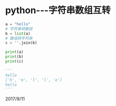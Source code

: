 # python---字符串数组互转

```python
a = "hello"
# 字符串转数组
b = list(a)
# 数组转字符串
c = ''.join(b)

print(a)
print(b)
print(c)

'''
hello
['h', 'e', 'l', 'l', 'o']
hello
'''
```


2017/9/11  
